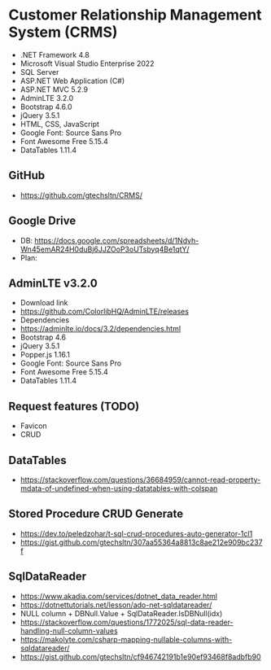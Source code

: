 # Customer Relationship Management System (CRMS)

+ .NET Framework 4.8
+ Microsoft Visual Studio Enterprise 2022
+ SQL Server
+ ASP.NET Web Application (C#)
+ ASP.NET MVC 5.2.9
+ AdminLTE 3.2.0
+ Bootstrap 4.6.0
+ jQuery 3.5.1
+ HTML, CSS, JavaScript
+ Google Font: Source Sans Pro
+ Font Awesome Free 5.15.4
+ DataTables 1.11.4

## GitHub
+ https://github.com/gtechsltn/CRMS/

## Google Drive
+ DB: https://docs.google.com/spreadsheets/d/1Ndvh-Wn45emAR24H0duBj6JJZOoP3oUTsbyq4Be1qtY/
+ Plan: 

## AdminLTE v3.2.0
+ Download link
+ https://github.com/ColorlibHQ/AdminLTE/releases
+ Dependencies
+ https://adminlte.io/docs/3.2/dependencies.html
+ Bootstrap 4.6
+ jQuery 3.5.1
+ Popper.js 1.16.1
+ Google Font: Source Sans Pro
+ Font Awesome Free 5.15.4
+ DataTables 1.11.4

## Request features (TODO)
+ Favicon
+ CRUD

## DataTables
+ https://stackoverflow.com/questions/36684959/cannot-read-property-mdata-of-undefined-when-using-datatables-with-colspan

## Stored Procedure CRUD Generate
+ https://dev.to/peledzohar/t-sql-crud-procedures-auto-generator-1cl1
+ https://gist.github.com/gtechsltn/307aa55364a8813c8ae212e909bc237f

## SqlDataReader
+ https://www.akadia.com/services/dotnet_data_reader.html
+ https://dotnettutorials.net/lesson/ado-net-sqldatareader/
+ NULL column + DBNull.Value + SqlDataReader.IsDBNull(idx)
+ https://stackoverflow.com/questions/1772025/sql-data-reader-handling-null-column-values
+ https://makolyte.com/csharp-mapping-nullable-columns-with-sqldatareader/
+ https://gist.github.com/gtechsltn/cf946742191b1e90ef93468f8adbfb90
